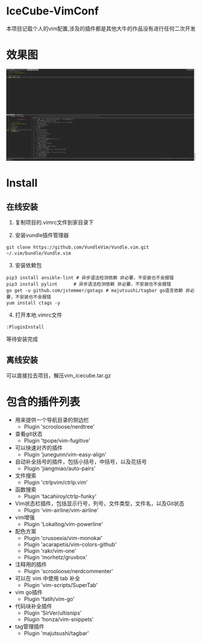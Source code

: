 # IceCube-VimConf

本项目记载个人的vim配置,涉及的插件都是其他大牛的作品没有进行任何二次开发

# 效果图
![Image text](https://github.com/835311324/IceCube-VimConf/blob/master/image/effect_picture.png)

# Install

## 在线安装
1. 复制项目的.vimrc文件到家目录下

2. 安装vundle插件管理器
```
git clone https://github.com/VundleVim/Vundle.vim.git ~/.vim/bundle/Vundle.vim
```
3. 安装依赖包
```shell
pip3 install ansible-lint # 异步语法检测依赖 非必要，不安装也不会报错
pip3 install pylint      # 异步语法检测依赖 非必要，不安装也不会报错
go get -u github.com/jstemmer/gotags # majutsushi/tagbar go语言依赖 非必要，不安装也不会报错
yum install ctags -y
```
4. 打开本地.vimrc文件
```
:PluginInstall
```
等待安装完成

## 离线安装

可以直接拉去项目，解压vim_icecube.tar.gz

# 包含的插件列表

- 用来提供一个导航目录的侧边栏
  - Plugin 'scrooloose/nerdtree'
- 查看git状态
  - Plugin 'tpope/vim-fugitive'
- 可以快速对齐的插件
  - Plugin 'junegunn/vim-easy-align'
- 自动补全括号的插件，包括小括号，中括号，以及花括号
  - Plugin 'jiangmiao/auto-pairs'
- 文件搜索
  - Plugin 'ctrlpvim/ctrlp.vim'
- 函数搜索
  - Plugin 'tacahiroy/ctrlp-funky'
- Vim状态栏插件，包括显示行号，列号，文件类型，文件名，以及Git状态
  - Plugin 'vim-airline/vim-airline'
- vim增强
  - Plugin 'Lokaltog/vim-powerline'
- 配色方案
  - Plugin 'crusoexia/vim-monokai'
  - Plugin 'acarapetis/vim-colors-github'
  - Plugin 'rakr/vim-one'
  - Plugin 'morhetz/gruvbox'
- 注释用的插件
  - Plugin 'scrooloose/nerdcommenter'
- 可以在 vim 中使用 tab 补全
  - Plugin 'vim-scripts/SuperTab'
- vim go插件
  - Plugin 'fatih/vim-go'
- 代码块补全插件
  - Plugin 'SirVer/ultisnips'
  - Plugin 'honza/vim-snippets'
- tag管理插件
  - Plugin 'majutsushi/tagbar'
